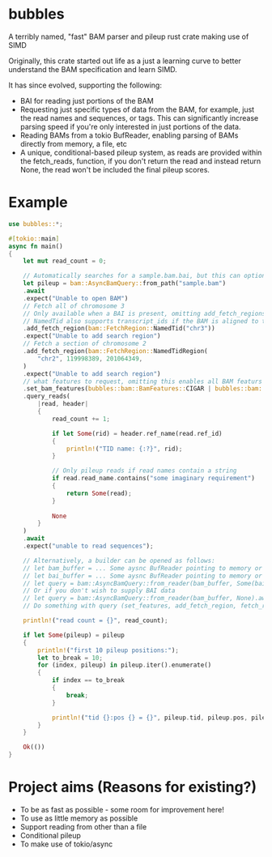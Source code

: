 # bubbles
A terribly named, "fast" BAM parser and pileup rust crate making use of SIMD

Originally, this crate started out life as a just a learning curve to better understand the BAM specification and learn SIMD.

It has since evolved, supporting the following:

- BAI for reading just portions of the BAM
- Requesting just specific types of data from the BAM, for example, just the read names and sequences, or tags. This can significantly
  increase parsing speed if you're only interested in just portions of the data.
- Reading BAMs from a tokio BufReader, enabling parsing of BAMs directly from memory, a file, etc
- A unique, conditional-based pileup system, as reads are provided within the fetch_reads, function, if you don't return the read and
  instead return None, the read won't be included the final pileup scores.

# Example

```rust
use bubbles::*;

#[tokio::main]
async fn main()
{
	let mut read_count = 0;

	// Automatically searches for a sample.bam.bai, but this can optionall be supplied with set_bai if the path/name differs
	let pileup = bam::AsyncBamQuery::from_path("sample.bam")
	.await
	.expect("Unable to open BAM")
	// Fetch all of chromosome 3
	// Only available when a BAI is present, omitting add_fetch_regions reads the entire BAM
	// NamedTid also supports transcript_ids if the BAM is aligned to the transcriptome
	.add_fetch_region(bam::FetchRegion::NamedTid("chr3"))
	.expect("Unable to add search region")
	// Fetch a section of chromosome 2
	.add_fetch_region(bam::FetchRegion::NamedTidRegion(
		"chr2", 119998389, 201064349,
	)
	.expect("Unable to add search region")
	// what features to request, omitting this enables all BAM featurs
	.set_bam_features(bubbles::bam::BamFeatures::CIGAR | bubbles::bam::BamFeatures::READNAMES)
	.query_reads(
		|read, header|
		{
			read_count += 1;

			if let Some(rid) = header.ref_name(read.ref_id)
			{
				println!("TID name: {:?}", rid);
			}

			// Only pileup reads if read names contain a string
			if read.read_name.contains("some imaginary requirement")
			{
				return Some(read);
			}
  
			None
		}
	)
	.await
	.expect("unable to read sequences");

	// Alternatively, a builder can be opened as follows:
	// let bam_buffer = ... Some aysnc BufReader pointing to memory or a stream
	// let bai_buffer = ... Some aysnc BufReader pointing to memory or a stream
	// let query = bam::AsyncBamQuery::from_reader(bam_buffer, Some(bai_buffer)).await.expect("unable to open");
	// Or if you don't wish to supply BAI data
	// let query = bam::AsyncBamQuery::from_reader(bam_buffer, None).await.expect("unable to open");
	// Do something with query (set_features, add_fetch_region, fetch_reads etc)...

	println!("read count = {}", read_count);

	if let Some(pileup) = pileup
	{
		println!("first 10 pileup positions:");
		let to_break = 10;
		for (index, pileup) in pileup.iter().enumerate()
		{
			if index == to_break
			{
				break;
			}

			println!("tid {}:pos {} = {}", pileup.tid, pileup.pos, pileup.score);
		}
	}

	Ok(())
}
```

# Project aims (Reasons for existing?)
- To be as fast as possible - some room for improvement here!
- To use as little memory as possible
- Support reading from other than a file
- Conditional pileup
- To make use of tokio/async
